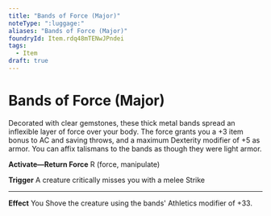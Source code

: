 ```yaml
---
title: "Bands of Force (Major)"
noteType: ":luggage:"
aliases: "Bands of Force (Major)"
foundryId: Item.rdq48mTENwJPndei
tags:
  - Item
draft: true
---
```


# Bands of Force (Major)

Decorated with clear gemstones, these thick metal bands spread an inflexible layer of force over your body. The force grants you a +3 item bonus to AC and saving throws, and a maximum Dexterity modifier of +5 as armor. You can affix talismans to the bands as though they were light armor.

**Activate—Return Force** R (force, manipulate)

**Trigger** A creature critically misses you with a melee Strike

* * *

**Effect** You Shove the creature using the bands' Athletics modifier of +33.
